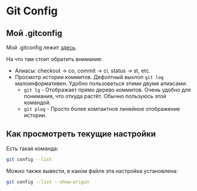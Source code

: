 
# Git Config

## Мой .gitconfig

Мой .gitconfig лежит [здесь](https://github.com/yuliy/study_git/blob/main/.gitconfig).

На что там стоит обратить внимание:
  * Алиасы: checkout -> co, commit -> ci, status -> st, etc.
  * Просмотр истории коммитов. Дефолтный выхлоп ```git log``` малоинформативен. Удобно пользоваться этими двумя алиасами:
    * ```git lg``` - Отображает прямо дерево коммитов. Очень удобно для понимания, что откуда растёт. Обычно пользуюсь этой командой.
    * ```git plog``` - Просто более компактное линейное отображение истории.

## Как просмотреть текущие настройки
Есть такая команда:
```bash
git config --list
```

Можно также вывести, в каком файле эта настройка установлена:
```bash
git config --list --show-origin
```
